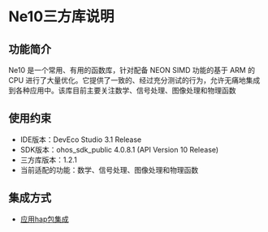 # Ne10三方库说明
## 功能简介
Ne10 是一个常用、有用的函数库，针对配备 NEON SIMD 功能的基于 ARM 的 CPU 进行了大量优化。它提供了一致的、经过充分测试的行为，允许无痛地集成到各种应用中。该库目前主要关注数学、信号处理、图像处理和物理函数
## 使用约束
- IDE版本：DevEco Studio 3.1 Release
- SDK版本：ohos_sdk_public 4.0.8.1 (API Version 10 Release)
- 三方库版本：1.2.1
- 当前适配的功能：数学、信号处理、图像处理和物理函数

## 集成方式
+ [应用hap包集成](docs/hap_integrate.md)
